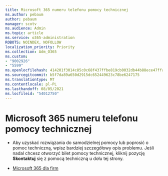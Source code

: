 ```yaml
---
title: Microsoft 365 numeru telefonu pomocy technicznej
ms.author: pebaum
author: pebaum
manager: scotv
ms.audience: Admin
ms.topic: article
ms.service: o365-administration
ROBOTS: NOINDEX, NOFOLLOW
localization_priority: Priority
ms.collection: Adm_O365
ms.custom:
- "9002926"
- "5599"
ms.openlocfilehash: 414201f3014c85c0c68f437ffbe819cb0032db44b88ece47ffabfcaf65f8d577
ms.sourcegitcommit: b5f7da89a650d2915dc652449623c78be6247175
ms.translationtype: MT
ms.contentlocale: pl-PL
ms.lasthandoff: 08/05/2021
ms.locfileid: "54012750"
---
```

# <a name="microsoft-365-support-phone-number"></a>Microsoft 365 numeru telefonu pomocy technicznej

- Aby uzyskać rozwiązania do samodzielnej pomocy lub poprosić o pomoc techniczną, wpisz bardziej szczegółowy opis problemu.  Jeśli nadal chcesz otworzyć bilet pomocy technicznej, kliknij pozycję **Skontaktuj** się z pomocą techniczną u dołu tej strony.

- [Microsoft 365 dla firm](https://go.microsoft.com/fwlink/p/?linkid=518322)
